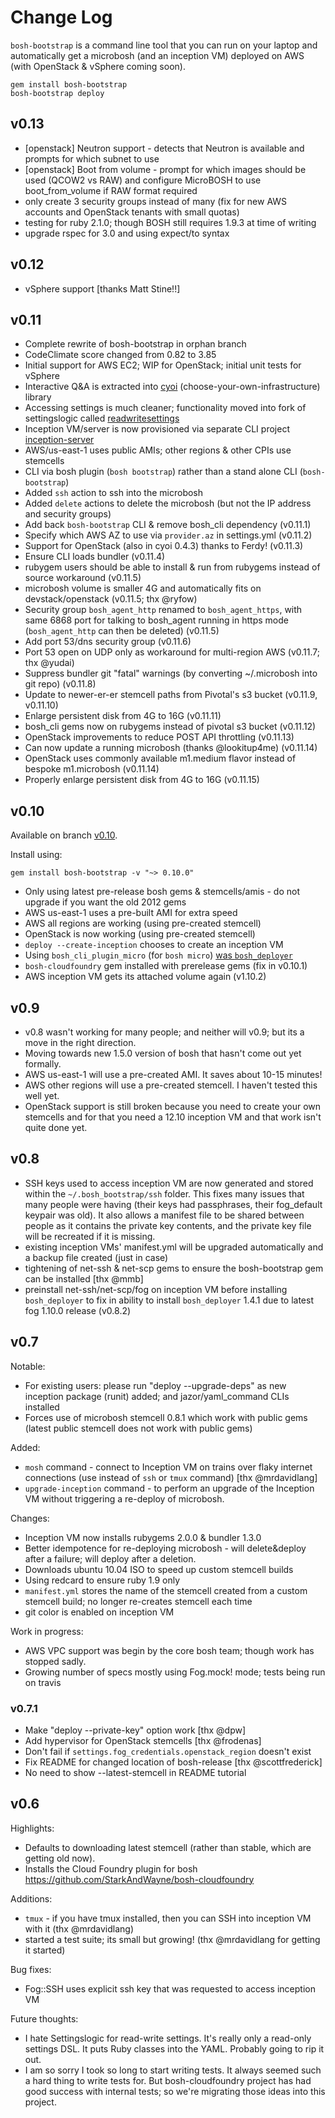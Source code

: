 Change Log
==========

`bosh-bootstrap` is a command line tool that you can run on your laptop and automatically get a microbosh (and an inception VM) deployed on AWS (with OpenStack & vSphere coming soon).

```
gem install bosh-bootstrap
bosh-bootstrap deploy
```

v0.13
-----

- [openstack] Neutron support - detects that Neutron is available and prompts for which subnet to use
- [openstack] Boot from volume - prompt for which images should be used (QCOW2 vs RAW) and configure MicroBOSH to use boot_from_volume if RAW format required
- only create 3 security groups instead of many (fix for new AWS accounts and OpenStack tenants with small quotas)
- testing for ruby 2.1.0; though BOSH still requires 1.9.3 at time of writing
- upgrade rspec for 3.0 and using expect/to syntax

v0.12
-----

- vSphere support [thanks Matt Stine!!]

v0.11
-----

- Complete rewrite of bosh-bootstrap in orphan branch
- CodeClimate score changed from 0.82 to 3.85
- Initial support for AWS EC2; WIP for OpenStack; initial unit tests for vSphere
- Interactive Q&A is extracted into [cyoi](https://github.com/drnic/cyoi) (choose-your-own-infrastructure) library
- Accessing settings is much cleaner; functionality moved into fork of settingslogic called [readwritesettings](https://github.com/drnic/readwritesettings)
- Inception VM/server is now provisioned via separate CLI project [inception-server](https://github.com/drnic/inception-server)
- AWS/us-east-1 uses public AMIs; other regions & other CPIs use stemcells
- CLI via bosh plugin (`bosh bootstrap`) rather than a stand alone CLI (`bosh-bootstrap`)
- Added `ssh` action to ssh into the microbosh
- Added `delete` actions to delete the microbosh (but not the IP address and security groups)
- Add back `bosh-bootstrap` CLI & remove bosh_cli dependency (v0.11.1)
- Specify which AWS AZ to use via `provider.az` in settings.yml (v0.11.2)
- Support for OpenStack (also in cyoi 0.4.3) thanks to Ferdy! (v0.11.3)
- Ensure CLI loads bundler (v0.11.4)
- rubygem users should be able to install & run from rubygems instead of source workaround (v0.11.5)
- microbosh volume is smaller 4G and automatically fits on devstack/openstack (v0.11.5; thx @ryfow)
- Security group `bosh_agent_http` renamed to `bosh_agent_https`, with same 6868 port for talking to bosh_agent running in https mode (`bosh_agent_http` can then be deleted) (v0.11.5)
- Add port 53/dns security group (v0.11.6)
- Port 53 open on UDP only as workaround for multi-region AWS (v0.11.7; thx @yudai)
- Suppress bundler git "fatal" warnings (by converting ~/.microbosh into git repo) (v0.11.8)
- Update to newer-er-er stemcell paths from Pivotal's s3 bucket (v0.11.9, v0.11.10)
- Enlarge persistent disk from 4G to 16G (v0.11.11)
- bosh_cli gems now on rubygems instead of pivotal s3 bucket (v0.11.12)
- OpenStack improvements to reduce POST API throttling (v0.11.13)
- Can now update a running microbosh (thanks @lookitup4me) (v0.11.14)
- OpenStack uses commonly available m1.medium flavor instead of bespoke m1.microbosh (v0.11.14)
- Properly enlarge persistent disk from 4G to 16G (v0.11.15)

v0.10
-----

Available on branch [v0.10](https://github.com/StarkAndWayne/bosh-bootstrap/tree/v0.10).

Install using:

```
gem install bosh-bootstrap -v "~> 0.10.0"
```

- Only using latest pre-release bosh gems & stemcells/amis - do not upgrade if you want the old 2012 gems
- AWS us-east-1 uses a pre-built AMI for extra speed
- AWS all regions are working (using pre-created stemcell)
- OpenStack is now working (using pre-created stemcell)
- `deploy --create-inception` chooses to create an inception VM
- Using `bosh_cli_plugin_micro` (for `bosh micro`) [was `bosh_deployer`](v1.10.1)
- `bosh-cloudfoundry` gem installed with prerelease gems (fix in v0.10.1)
- AWS inception VM gets its attached volume again (v1.10.2)

v0.9
----

- v0.8 wasn't working for many people; and neither will v0.9; but its a move in the right direction.
- Moving towards new 1.5.0 version of bosh that hasn't come out yet formally.
- AWS us-east-1 will use a pre-created AMI. It saves about 10-15 minutes!
- AWS other regions will use a pre-created stemcell. I haven't tested this well yet.
- OpenStack support is still broken because you need to create your own stemcells and for that you need a 12.10 inception VM and that work isn't quite done yet.

v0.8
----

- SSH keys used to access inception VM are now generated and stored within the `~/.bosh_bootstrap/ssh` folder. This fixes many issues that many people were having (their keys had passphrases, their fog_default keypair was old). It also allows a manifest file to be shared between people as it contains the private key contents, and the private key file will be recreated if it is missing.
- existing inception VMs' manifest.yml will be upgraded automatically and a backup file created (just in case)
- tightening of net-ssh & net-scp gems to ensure the bosh-bootstrap gem can be installed [thx @mmb]
- preinstall net-ssh/net-scp/fog on inception VM before installing `bosh_deployer` to fix in ability to install `bosh_deployer` 1.4.1 due to latest fog 1.10.0 release (v0.8.2)

v0.7
----

Notable:

- For existing users: please run "deploy --upgrade-deps" as new inception package (runit) added; and jazor/yaml_command CLIs installed
- Forces use of microbosh stemcell 0.8.1 which work with public gems (latest public stemcell does not work with public gems)

Added:

- `mosh` command - connect to Inception VM on trains over flaky internet connections (use instead of `ssh` or `tmux` command) [thx @mrdavidlang]
- `upgrade-inception` command - to perform an upgrade of the Inception VM without triggering a re-deploy of microbosh.

Changes:

- Inception VM now installs rubygems 2.0.0 & bundler 1.3.0
- Better idempotence for re-deploying microbosh - will delete&deploy after a failure; will deploy after a deletion.
- Downloads ubuntu 10.04 ISO to speed up custom stemcell builds
- Using redcard to ensure ruby 1.9 only
- `manifest.yml` stores the name of the stemcell created from a custom stemcell build; no longer re-creates stemcell each time
- git color is enabled on inception VM

Work in progress:

- AWS VPC support was begin by the core bosh team; though work has stopped sadly.
- Growing number of specs mostly using Fog.mock! mode; tests being run on travis

### v0.7.1

- Make "deploy --private-key" option work [thx @dpw]
- Add hypervisor for OpenStack stemcells [thx @frodenas]
- Don't fail if `settings.fog_credentials.openstack_region` doesn't exist
- Fix README for changed location of bosh-release [thx @scottfrederick]
- No need to show --latest-stemcell in README tutorial

v0.6
----

Highlights:

- Defaults to downloading latest stemcell (rather than stable, which are getting old now).
- Installs the Cloud Foundry plugin for bosh https://github.com/StarkAndWayne/bosh-cloudfoundry

Additions:

- `tmux` - if you have tmux installed, then you can SSH into inception VM with it (thx @mrdavidlang)
- started a test suite; its small but growing! (thx @mrdavidlang for getting it started)

Bug fixes:

- Fog::SSH uses explicit ssh key that was requested to access inception VM

Future thoughts:

- I hate Settingslogic for read-write settings. It's really only a read-only settings DSL. It puts Ruby classes into the YAML. Probably going to rip it out.
- I am so sorry I took so long to start writing tests. It always seemed such a hard thing to write tests for. But bosh-cloudfoundry project has had good success with internal tests; so we're migrating those ideas into this project.
